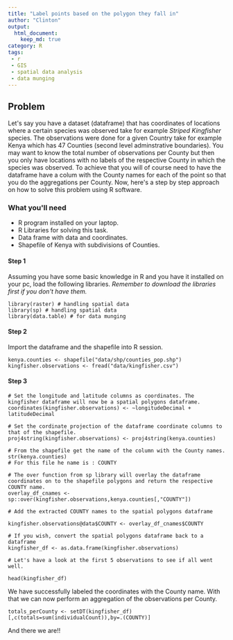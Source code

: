 ```yaml
---
title: "Label points based on the polygon they fall in"
author: "Clinton" 
output:
  html_document:
    keep_md: true
category: R
tags:
 - r  
 - GIS  
 - spatial data analysis  
 - data munging  
---
```


## Problem
Let's say you have a dataset (dataframe) that has coordinates of locations where a certain species was observed take for example 
*Striped Kingfisher* species. The observations were done for a given Country take for example Kenya which has 47 Counties (second level adminstrative boundaries). You may want to know the total number of observations per County but then you only have locations with no labels of the respective County in which the species was observed. To achieve that you will of course need to have the dataframe have a colum with the County names for each of the point so that you do the aggregations per County. Now, here's a step by step approach on how to solve this problem using R software.  

### What you'll need
* R program installed on your laptop. 
* R Libraries for solving this task.
* Data frame with data and coordinates.
* Shapefile of Kenya with subdivisions of Counties. 

#### Step 1 
Assuming you have some basic knowledge in R and you have it installed on your pc, load the following libraries. 
_Remember to download the libraries first if you don't have them._  
```{r}
library(raster) # handling spatial data
library(sp) # handling spatial data
library(data.table) # for data munging
```

#### Step 2   
Import the dataframe and the shapefile into R session. 

```{r}
kenya.counties <- shapefile("data/shp/counties_pop.shp")
kingfisher.observations <- fread("data/kingfisher.csv")
```

#### Step 3

```{r}
# Set the longitude and latitude columns as coordinates. The kingfisher dataframe will now be a spatial polygons dataframe. 
coordinates(kingfisher.observations) <- ~longitudeDecimal + latitudeDecimal   

# Set the cordinate projection of the dataframe coordinate columns to that of the shapefile. 
proj4string(kingfisher.observations) <- proj4string(kenya.counties)  

# From the shapefile get the name of the column with the County names.
str(kenya.counties)  
# For this file he name is : COUNTY 

# The over function from sp library will overlay the dataframe coordinates on to the shapefile polygons and return the respective COUNTY name. 
overlay_df_cnames <- sp::over(kingfisher.observations,kenya.counties[,"COUNTY"])

# Add the extracted COUNTY names to the spatial polygons dataframe

kingfisher.observations@data$COUNTY <- overlay_df_cnames$COUNTY

# If you wish, convert the spatial polygons dataframe back to a dataframe 
kingfisher_df <- as.data.frame(kingfisher.observations)

# Let's have a look at the first 5 observations to see if all went well. 

head(kingfisher_df)

```
We have successfully labeled the coordinates with the County name. 
With that we can now perform an aggregation of the observations per County.

```{r}
totals_perCounty <- setDT(kingfisher_df)[,c(totals=sum(individualCount)),by=.(COUNTY)]
```

And there we are!! 

